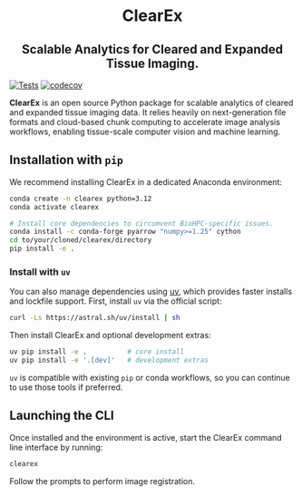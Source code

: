 <h1 align="center"> ClearEx
<h2 align="center"> Scalable Analytics for Cleared and Expanded Tissue Imaging.
</h2>
</h1>

[![Tests](https://github.com/TheDeanLab/clearex/actions/workflows/tests.yaml/badge.svg)](https://github.com/TheDeanLab/navigate/actions/workflows/push_checks.yaml)
[![codecov](https://codecov.io/gh/TheDeanLab/clearex/graph/badge.svg?token=ONldpMpLse)](https://codecov.io/gh/TheDeanLab/clearex)

**ClearEx** is an open source Python package for scalable analytics of cleared and expanded tissue imaging data. It relies heavily on next-generation file formats and cloud-based chunk computing to accelerate image analysis workflows, enabling tissue-scale computer vision and machine learning.

## Installation with `pip`

We recommend installing ClearEx in a dedicated Anaconda environment:

```bash
conda create -n clearex python=3.12
conda activate clearex

# Install core dependencies to circumvent BioHPC-specific issues.
conda install -c conda-forge pyarrow "numpy>=1.25" cython
cd to/your/cloned/clearex/directory
pip install -e .
```

### Install with `uv`

You can also manage dependencies using [uv](https://github.com/astral-sh/uv),
which provides faster installs and lockfile support. First, install `uv` via the
official script:

```bash
curl -Ls https://astral.sh/uv/install | sh
```

Then install ClearEx and optional development extras:

```bash
uv pip install -e .          # core install
uv pip install -e '.[dev]'   # development extras
```

`uv` is compatible with existing `pip` or conda workflows, so you can continue
to use those tools if preferred.


## Launching the CLI

Once installed and the environment is active, start the ClearEx command line interface by running:

```bash
clearex
```

Follow the prompts to perform image registration.
